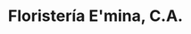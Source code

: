---
title: "Floristería E'mina, C.A."
url: /ciudad-guayana-puerto-ordaz/floristeria-emina-c-a/
shop: Blumen
---